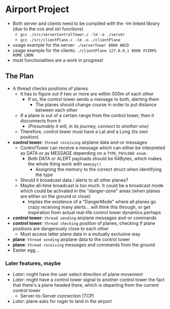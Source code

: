 # Airport Project

* Both server and clients need to be compiled with the -lm linked library (due to the cos and sin functions)
  * `gcc ./src/serverControlTower.c -lm -o ./server`
  * `gcc ./src/clientPlane.c -lm -o ./clientPlane`
* usage example for the server: `./serverTower 8080 ABCD`
* usage example for the clients: `./clientPlane 127.0.0.1 8080 XYZRPG ROME LNDN`
* most functionalities are a work in progress!

## The Plan
* A thread checks positions of planes
	* It has to figure out if two or more are within 500m of each other
		* If so, the control tower sends a message to both, alerting them
			* The planes should change course in order to put distance between each other
	* If a plane is out of a certain range from the control tower, then it disconnects from it 
		* *(Presumably it will, in its journey, connect to another one)*
	* Therefore, control tower must have a Lat and a Long (its own position)
* **control tower**: `thread receiving` airplane data and-or messages
	* ControlTower can receive a message which can either be interpreted as DATA or as MESSAGE depending on a `TYPE_PAYLOAD enum`.
		* Both DATA or ALERT payloads should be 64Bytes, which makes the whole thing work with `memcpy()`
			* Assigning the memory to the correct struct when identifying the type
	* Should it broadcast data / alerts to all other planes? 
	* Maybe all-time broadcast is too much. It could be a broadcast mode which could be activated in the "danger-zone" areas (when planes are either on the ground or close)
		* Implies the existence of a "DangerMode" where all planes go crazy receiving many alerts... will think this through, or get inspiration from actual real-life control tower dynamics perhaps  
* **control tower**: `thread sending` airplane messages and-or commands 
* **control tower**: `thread checking` position of planes, checking if plane positions are dangerously close to each other
	* Must access latter plane data in a mutually exclusive way
* **plane**: `thread sending` airplane data to the control tower
* **plane**: `thread receiving` messages and commands from the ground
* Easter egg...

### Later features, maybe
* *Later*: might have the user select direction of plane movement
* *Later*: might have a control tower signal to another control tower the fact that there's a plane headed there, which is departing from the current control tower
	* Server-to-Server connection (TCP)
* *Later*: plane asks for roger to land in the airport 